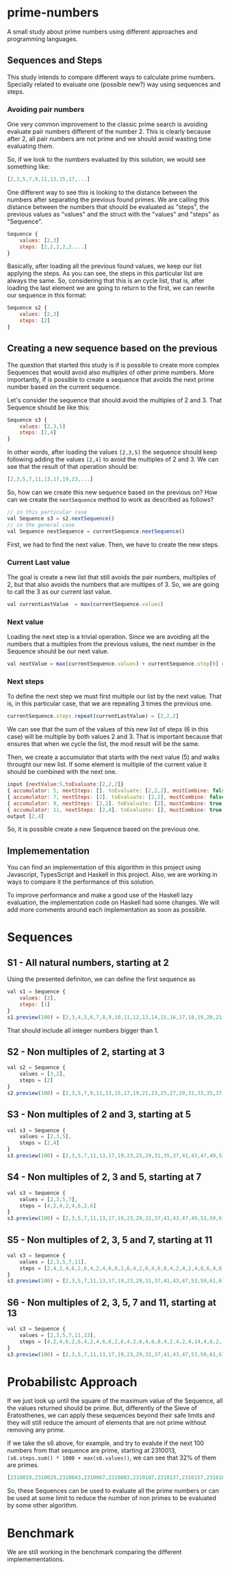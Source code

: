 # prime-numbers

A small study about prime numbers using different approaches and programming languages.

## Sequences and Steps

This study intends to compare different ways to calculate prime numbers.
Specially related to evaluate one (possible new?) way using sequences and steps.

### Avoiding pair numbers

One very common improvement to the classic prime search is avoiding evaluate pair numbers different of the number 2.
This is clearly because after 2, all pair numbers are not prime and we should avoid wasting time evaluating them.

So, if we look to the numbers evaluated by this solution, we would see something like:

```javascript
[2,3,5,7,9,11,13,15,17,...]
```

One different way to see this is looking to the distance between the numbers after separating the previous found primes.
We are calling this distance between the numbers that should be evaluated as "steps", the previous values as "values" and the struct with the "values" and "steps" as "Sequence".

```javascript
Sequence {
    values: [2,3]
    steps: [2,2,2,2,2....]
}
```

Basically, after loading all the previous found values, we keep our list applying the steps.
As you can see, the steps in this particular list are always the same.
So, considering that this is an cycle list, that is, after loading the last element we are going to return to the first, we can rewrite our sequence in this format:

```javascript
Sequence s2 {
    values: [2,3]
    steps: [2]
}
```

## Creating a new sequence based on the previous

The question that started this study is if is possible to create more complex Sequences that would avoid also multiples of other prime numbers.
More importantly, if is possible to create a sequence that avoids the next prime number based on the current sequence.

Let's consider the sequence that should avoid the multiples of 2 and 3. That Sequence should be like this:
```javascript
Sequence s3 {
    values: [2,3,5]
    steps: [2,4]
}
```
In other words, after loading the values ``[2,3,5]`` the sequence should keep following adding the values ``[2,4]`` to avoid the multiples of 2 and 3.
We can see that the result of that operation should be:
```javascript
[2,3,5,7,11,13,17,19,23,...]
```

So, how can we create this new sequence based on the previous on? How can we create the `nextSequence` method to work as described as follows?

```javascript
// in this particular case
val Sequence s3 = s2.nextSequence()
// in the general case
val Sequence nextSequence = currentSequence.nextSequence()
```
First, we had to find the next value. Then, we have to create the new steps.

### Current Last value
The goal is create a new list that still avoids the pair numbers, multiples of 2, but that also avoids the numbers that are multipes of 3. So, we are going to call the 3 as our current last value.
```javascript
val currentLastValue  = max(currentSequence.values)
```

### Next value

Loading the next step is a trivial operation. Since we are avoiding all the numbers that a multiples from the previous values, the next number in the Sequence should be our next value.

```javascript
val nextValue = max(currentSequence.values) + currentSequence.step[0] = 3 + 2 = 5
```

### Next steps

To define the next step we must first multiple our list by the next value. That is, in this particular case, that we are  repeating 3 times the previous one.

```javascript
currentSequence.steps.repeat(currentLastValue) = [2,2,2]
 ```

We can see that the sum of the values of this new list of steps (6 in this case) will be multiple by both values 2 and 3. That is important because that ensures that when we cycle the list, the mod result will be the same.

Then, we create a accumulator that starts with the next value (5) and walks throught our new list. If some element is multiple of the current value it should be combined with the next one.

```javascript
input {nextValue:5,toEvaluate:[2,2,2]}
{ accumulator: 5, nextSteps: []. toEvaluate: [2,2,2], mustCombine: false }
{ accumulator: 7, nextSteps: [2]. toEvaluate: [2,2], mustCombine: false }
{ accumulator: 9, nextSteps: [2,2]. toEvaluate: [2], mustCombine: true }
{ accumulator: 11, nextSteps: [2,4]. toEvaluate: [], mustCombine: true }
output [2,4]
```

So, it is possible create a new Sequence based on the previous one.

## Implemementation

You can find an implementation of this algorithm in this project using Javascript, TypesScript and Haskell in this project. Also, we are working in ways to compare it the performance of this solution.

To improve performance and make a good use of the Haskell lazy evaluation, the implementation code on Haskell had some changes. We will add more comments around each implementation as soon as possible. 

# Sequences

## S1 - All natural numbers, starting at 2

Using the presented definiton, we can define the first sequence as
```javascript
val s1 = Sequence {
    values: [2],
    steps: [1]
}
s1.preview(100) = [2,3,4,5,6,7,8,9,10,11,12,13,14,15,16,17,18,19,20,21,22,23,24,25,26,27,28,29,30,31,32,33,34,35,36,37,38,39,40,41,42,43,44,45,46,47,48,49,50,51,52,53,54,55,56,57,58,59,60,61,62,63,64,65,66,67,68,69,70,71,72,73,74,75,76,77,78,79,80,81,82,83,84,85,86,87,88,89,90,91,92,93,94,95,96,97,98,99,100,101,102]
```
That should include all integer numbers bigger than 1.

## S2 - Non multiples of 2, starting at 3
```javascript
val s2 = Sequence {
    values = [3,2], 
    steps = [2]
}
s2.preview(100) = [2,3,5,7,9,11,13,15,17,19,21,23,25,27,29,31,33,35,37,39,41,43,45,47,49,51,53,55,57,59,61,63,65,67,69,71,73,75,77,79,81,83,85,87,89,91,93,95,97,99,101,103,105,107,109,111,113,115,117,119,121,123,125,127,129,131,133,135,137,139,141,143,145,147,149,151,153,155,157,159,161,163,165,167,169,171,173,175,177,179,181,183,185,187,189,191,193,195,197,199,201,203]

```

## S3 - Non multiples of 2 and 3, starting at 5
```javascript
val s3 = Sequence {
    values = [2,3,5],
    steps = [2,4]
}
s3.preview(100) = [2,3,5,7,11,13,17,19,23,25,29,31,35,37,41,43,47,49,53,55,59,61,65,67,71,73,77,79,83,85,89,91,95,97,101,103,107,109,113,115,119,121,125,127,131,133,137,139,143,145,149,151,155,157,161,163,167,169,173,175,179,181,185,187,191,193,197,199,203,205,209,211,215,217,221,223,227,229,233,235,239,241,245,247,251,253,257,259,263,265,269,271,275,277,281,283,287,289,293,295,299,301,305]
```

## S4 - Non multiples of 2, 3 and 5, starting at 7
```javascript
val s3 = Sequence {
    values = [2,3,5,7],
    steps = [4,2,4,2,4,6,2,6]
}
s3.preview(100) = [2,3,5,7,11,13,17,19,23,29,31,37,41,43,47,49,53,59,61,67,71,73,77,79,83,89,91,97,101,103,107,109,113,119,121,127,131,133,137,139,143,149,151,157,161,163,167,169,173,179,181,187,191,193,197,199,203,209,211,217,221,223,227,229,233,239,241,247,251,253,257,259,263,269,271,277,281,283,287,289,293,299,301,307,311,313,317,319,323,329,331,337,341,343,347,349,353,359,361,367,371,373,377,379]
```

## S5 - Non multiples of 2, 3, 5 and 7, starting at 11
```javascript
val s3 = Sequence {
    values = [2,3,5,7,11],
    steps = [2,4,2,4,6,2,6,4,2,4,6,6,2,6,4,2,6,4,6,8,4,2,4,2,4,8,6,4,6,2,4,6,2,6,6,4,2,4,6,2,6,4,2,4,2,10,2,10],
}
s3.preview(100) = [2,3,5,7,11,13,17,19,23,29,31,37,41,43,47,53,59,61,67,71,73,79,83,89,97,101,103,107,109,113,121,127,131,137,139,143,149,151,157,163,167,169,173,179,181,187,191,193,197,199,209,211,221,223,227,229,233,239,241,247,251,253,257,263,269,271,277,281,283,289,293,299,307,311,313,317,319,323,331,337,341,347,349,353,359,361,367,373,377,379,383,389,391,397,401,403,407,409,419,421,431,433,437,439,443]
```

## S6 - Non multiples of 2, 3, 5, 7 and 11, starting at 13
```javascript
val s3 = Sequence {
    values = [2,3,5,7,11,13],
    steps = [4,2,4,6,2,6,4,2,4,6,6,2,6,4,2,6,4,6,8,4,2,4,2,4,14,4,6,2,10,2,6,6,4,2,4,6,2,10,2,4,2,12,10,2,4,2,4,6,2,6,4,6,6,6,2,6,4,2,6,4,6,8,4,2,4,6,8,6,10,2,4,6,2,6,6,4,2,4,6,2,6,4,2,6,10,2,10,2,4,2,4,6,8,4,2,4,12,2,6,4,2,6,4,6,12,2,4,2,4,8,6,4,6,2,4,6,2,6,10,2,4,6,2,6,4,2,4,2,10,2,10,2,4,6,6,2,6,6,4,6,6,2,6,4,2,6,4,6,8,4,2,6,4,8,6,4,6,2,4,6,8,6,4,2,10,2,6,4,2,4,2,10,2,10,2,4,2,4,8,6,4,2,4,6,6,2,6,4,8,4,6,8,4,2,4,2,4,8,6,4,6,6,6,2,6,6,4,2,4,6,2,6,4,2,4,2,10,2,10,2,6,4,6,2,6,4,2,4,6,6,8,4,2,6,10,8,4,2,4,2,4,8,10,6,2,4,8,6,6,4,2,4,6,2,6,4,6,2,10,2,10,2,4,2,4,6,2,6,4,2,4,6,6,2,6,6,6,4,6,8,4,2,4,2,4,8,6,4,8,4,6,2,6,6,4,2,4,6,8,4,2,4,2,10,2,10,2,4,2,4,6,2,10,2,4,6,8,6,4,2,6,4,6,8,4,6,2,4,8,6,4,6,2,4,6,2,6,6,4,6,6,2,6,6,4,2,10,2,10,2,4,2,4,6,2,6,4,2,10,6,2,6,4,2,6,4,6,8,4,2,4,2,12,6,4,6,2,4,6,2,12,4,2,4,8,6,4,2,4,2,10,2,10,6,2,4,6,2,6,4,2,4,6,6,2,6,4,2,10,6,8,6,4,2,4,8,6,4,6,2,4,6,2,6,6,6,4,6,2,6,4,2,4,2,10,12,2,4,2,10,2,6,4,2,4,6,6,2,10,2,6,4,14,4,2,4,2,4,8,6,4,6,2,4,6,2,6,6,4,2,4,6,2,6,4,2,4,12,2,12],
}
s3.preview(100) = [2,3,5,7,11,13,17,19,23,29,31,37,41,43,47,53,59,61,67,71,73,79,83,89,97,101,103,107,109,113,127,131,137,139,149,151,157,163,167,169,173,179,181,191,193,197,199,211,221,223,227,229,233,239,241,247,251,257,263,269,271,277,281,283,289,293,299,307,311,313,317,323,331,337,347,349,353,359,361,367,373,377,379,383,389,391,397,401,403,409,419,421,431,433,437,439,443,449,457,461,463,467,479,481,487,491]
```

# Probabilistc Approach

If we just look up until the square of the maximum value of the Sequence, all the values returned should be prime.
But, differently of the Sieve of Eratosthenes, we can apply these sequences beyond their safe limits and they will still reduce the amount of elements that are not prime without removing any prime.

If we take the s6 above, for example, and try to evalute if the next 100 numbers from that sequence are prime, starting at 2310013, ``(s6.steps.sum() * 1000 + max(s6.values))``, we can see that 32% of them are primes.

```javascript
[2310019,2310029,2310043,2310067,2310083,2310107,2310137,2310157,2310167,2310193,2310211,2310221,2310223,2310233,2310241,2310277,2310289,2310293,2310311,2310331,2310349,2310359,2310367,2310389,2310421,2310431,2310439,2310449,2310463,2310479,2310481,2310491]
```
So, these Sequences can be used to evaluate all the prime numbers or can be used at some limit to reduce the number of non primes to be evaluated by some other algorithm.

# Benchmark

We are still working in the benchmark comparing the different implemementations.
